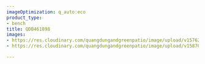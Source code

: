 ```yaml
---
imageOptimization: q_auto:eco
product_type:
- bench
title: QDB461898
images:
- https://res.cloudinary.com/quangdungandgreenpatio/image/upload/v1576201060/posts/DSC07276_c6quck.png
- https://res.cloudinary.com/quangdungandgreenpatio/image/upload/v1587004922/posts/DSC07274_on4ceh.png

---
```

